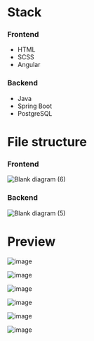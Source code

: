 <h1>Stack</h1>
<h3>Frontend</h3>
<ul>
  <li>HTML</li>
  <li>SCSS</li>
  <li>Angular</li>
</ul>
<h3>Backend</h3>
<ul>
  <li>Java</li>
  <li>Spring Boot</li>
  <li>PostgreSQL</li>
</ul>

<h1>File structure</h1>
<h3>Frontend</h3>

![Blank diagram (6)](https://github.com/user-attachments/assets/9b6bd2ba-333c-466a-b871-10a45df340e3)

<h3>Backend</h3>

![Blank diagram (5)](https://github.com/user-attachments/assets/5d2b0b65-982d-4024-b1e5-448e7e46e756)

<h1>Preview</h1>

![image](https://github.com/user-attachments/assets/a8bb8b86-d806-435d-a51a-4b7a4f0aebca)

![image](https://github.com/user-attachments/assets/f9359364-cd4a-4ead-aadc-2a59cb0386c1)

![image](https://github.com/user-attachments/assets/fdedea5f-fc67-4c1b-8305-90c3bc20d501)

![image](https://github.com/user-attachments/assets/5a5d547e-de95-4a5a-99a0-6ed4ef9f920d)

![image](https://github.com/user-attachments/assets/20b3a9e8-5c32-4d8d-9398-6ad6bcbb6b06)

![image](https://github.com/user-attachments/assets/2f657a82-3b56-4a6b-963d-317feb27f322)


